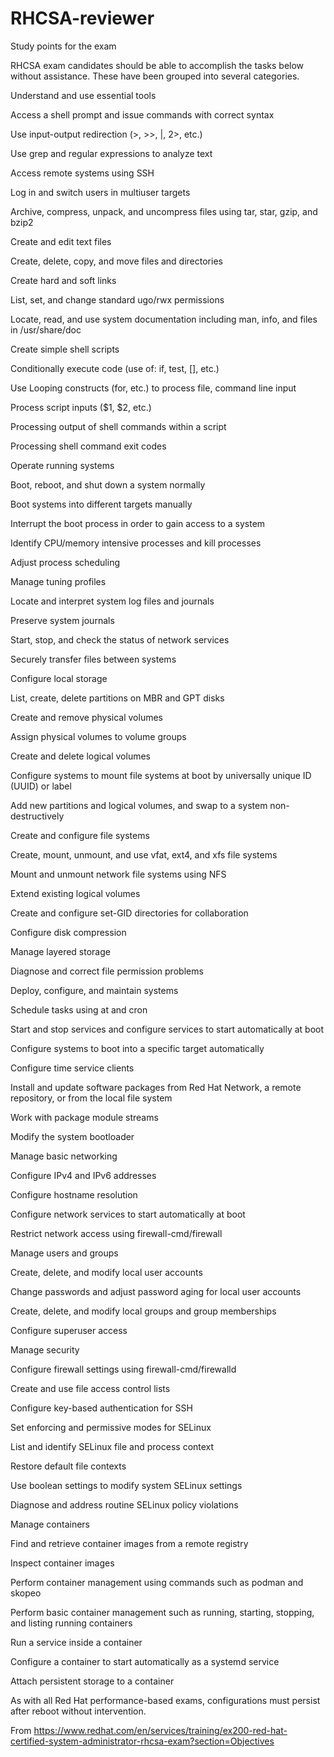 # RHCSA-reviewer
Study points for the exam 

RHCSA exam candidates should be able to accomplish the tasks below without assistance. These have been grouped into several categories. 

Understand and use essential tools 

Access a shell prompt and issue commands with correct syntax 

Use input-output redirection (>, >>, |, 2>, etc.) 

Use grep and regular expressions to analyze text 

Access remote systems using SSH 

Log in and switch users in multiuser targets 

Archive, compress, unpack, and uncompress files using tar, star, gzip, and bzip2 

Create and edit text files 

Create, delete, copy, and move files and directories 

Create hard and soft links 

List, set, and change standard ugo/rwx permissions 

Locate, read, and use system documentation including man, info, and files in /usr/share/doc 

Create simple shell scripts 

Conditionally execute code (use of: if, test, [], etc.) 

Use Looping constructs (for, etc.) to process file, command line input 

Process script inputs ($1, $2, etc.) 

Processing output of shell commands within a script 

Processing shell command exit codes 

Operate running systems 

Boot, reboot, and shut down a system normally 

Boot systems into different targets manually 

Interrupt the boot process in order to gain access to a system 

Identify CPU/memory intensive processes and kill processes 

Adjust process scheduling 

Manage tuning profiles 

Locate and interpret system log files and journals 

Preserve system journals 

Start, stop, and check the status of network services 

Securely transfer files between systems 

Configure local storage 

List, create, delete partitions on MBR and GPT disks 

Create and remove physical volumes 

Assign physical volumes to volume groups 

Create and delete logical volumes 

Configure systems to mount file systems at boot by universally unique ID (UUID) or label 

Add new partitions and logical volumes, and swap to a system non-destructively 

Create and configure file systems 

Create, mount, unmount, and use vfat, ext4, and xfs file systems 

Mount and unmount network file systems using NFS 

Extend existing logical volumes 

Create and configure set-GID directories for collaboration 

Configure disk compression 

Manage layered storage 

Diagnose and correct file permission problems 

Deploy, configure, and maintain systems 

Schedule tasks using at and cron 

Start and stop services and configure services to start automatically at boot 

Configure systems to boot into a specific target automatically 

Configure time service clients 

Install and update software packages from Red Hat Network, a remote repository, or from the local file system 

Work with package module streams 

Modify the system bootloader 

Manage basic networking 

Configure IPv4 and IPv6 addresses 

Configure hostname resolution 

Configure network services to start automatically at boot 

Restrict network access using firewall-cmd/firewall 

Manage users and groups 

Create, delete, and modify local user accounts 

Change passwords and adjust password aging for local user accounts 

Create, delete, and modify local groups and group memberships 

Configure superuser access 

Manage security 

Configure firewall settings using firewall-cmd/firewalld 

Create and use file access control lists 

Configure key-based authentication for SSH 

Set enforcing and permissive modes for SELinux 

List and identify SELinux file and process context 

Restore default file contexts 

Use boolean settings to modify system SELinux settings 

Diagnose and address routine SELinux policy violations 

Manage containers 

Find and retrieve container images from a remote registry 

Inspect container images 

Perform container management using commands such as podman and skopeo 

Perform basic container management such as running, starting, stopping, and listing running containers 

Run a service inside a container 

Configure a container to start automatically as a systemd service 

Attach persistent storage to a container 

As with all Red Hat performance-based exams, configurations must persist after reboot without intervention. 

 

From <https://www.redhat.com/en/services/training/ex200-red-hat-certified-system-administrator-rhcsa-exam?section=Objectives>  
